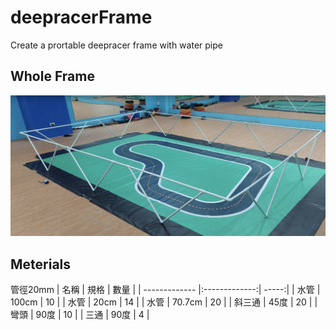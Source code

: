 # deepracerFrame
Create a prortable deepracer frame with water pipe

## Whole Frame
![ The frame and track without cover](/wholeFrame.jpg)

## Meterials
管徑20mm
| 名稱        | 規格        | 數量    |
| ------------- |:-------------:| -----:|
| 水管       | 100cm      | 10 |
| 水管        | 20cm      |   14 |
| 水管      | 70.7cm      |    20 |
| 斜三通      |   45度       |    20 |
| 彎頭      | 90度      |    10 |
| 三通     | 90度      |    4 |
